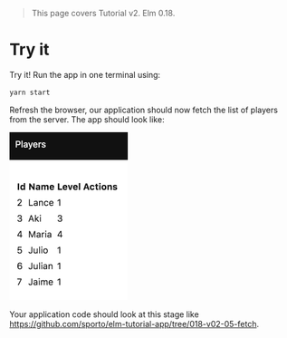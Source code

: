 > This page covers Tutorial v2. Elm 0.18.

# Try it

Try it! Run the app in one terminal using:

```bash
yarn start
```

Refresh the browser, our application should now fetch the list of players from the server. The app should look like:

![Screenshot](screenshot.png)

Your application code should look at this stage like <https://github.com/sporto/elm-tutorial-app/tree/018-v02-05-fetch>.
